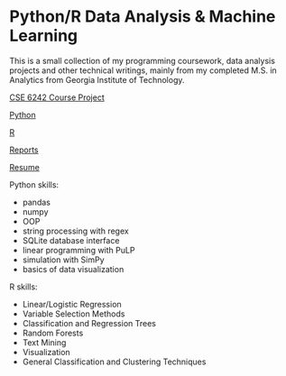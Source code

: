 # Python/R Data Analysis & Machine Learning

This is a small collection of my programming coursework, data analysis projects and other technical writings, mainly from my completed M.S. in Analytics from Georgia Institute of Technology. 

[CSE 6242 Course Project](http://crisifivis.nuscri.org/)

[Python](https://github.com/schr0841/GitRepo/tree/master/Python)

[R](https://github.com/schr0841/GitRepo/tree/master/R)

[Reports](https://github.com/schr0841/GitRepo/tree/master/Reports)

[Resume](https://github.com/schr0841/GitRepo/tree/master/Resume)

Python skills:

* pandas
* numpy
* OOP
* string processing with regex
* SQLite database interface
* linear programming with PuLP
* simulation with SimPy
* basics of data visualization 

R skills:
* Linear/Logistic Regression
* Variable Selection Methods
* Classification and Regression Trees
* Random Forests
* Text Mining
* Visualization
* General Classification and Clustering Techniques
